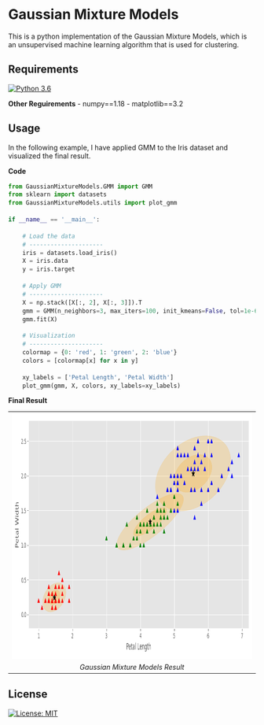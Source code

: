 # Gaussian Mixture Models

This is a python implementation of the Gaussian Mixture Models,
which is an unsupervised machine learning algorithm that is used for clustering.

## Requirements 
[![Python 3.6](https://img.shields.io/badge/python-3.6-blue.svg)](https://www.python.org/downloads/release/python-360/)

**Other Reguirements**
    - numpy==1.18
    - matplotlib==3.2

## Usage 
In the following example, I have applied GMM to the Iris dataset and visualized the final result.

**Code**
``` python
from GaussianMixtureModels.GMM import GMM
from sklearn import datasets
from GaussianMixtureModels.utils import plot_gmm

if __name__ == '__main__':

    # Load the data
    # ---------------------
    iris = datasets.load_iris()
    X = iris.data
    y = iris.target

    # Apply GMM
    # ---------------------
    X = np.stack([X[:, 2], X[:, 3]]).T
    gmm = GMM(n_neighbors=3, max_iters=100, init_kmeans=False, tol=1e-6)
    gmm.fit(X)

    # Visualization
    # ---------------------
    colormap = {0: 'red', 1: 'green', 2: 'blue'}
    colors = [colormap[x] for x in y]

    xy_labels = ['Petal Length', 'Petal Width']
    plot_gmm(gmm, X, colors, xy_labels=xy_labels)
```

**Final Result**

<center>
  <table>
    <tr>
      <td><img src="plots/GMM_IRIS.png" with=500 height=500/></td>
    </tr>
    <tr>
      <td align="center"><em>Gaussian Mixture Models Result</em></td>
    </tr>
  </table>
</center>


## License
[![License: MIT](https://img.shields.io/badge/License-MIT-yellow.svg)](https://opensource.org/licenses/MIT)
